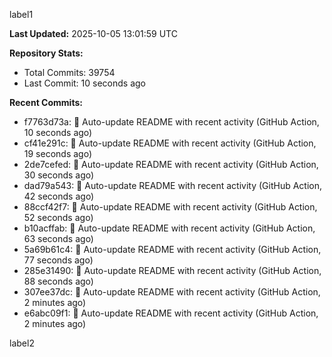 
label1 
<!-- ACTIVITY_START -->
**Last Updated:** 2025-10-05 13:01:59 UTC

**Repository Stats:**
- Total Commits: 39754
- Last Commit: 10 seconds ago

**Recent Commits:**
- f7763d73a: 🤖 Auto-update README with recent activity (GitHub Action, 10 seconds ago)
- cf41e291c: 🤖 Auto-update README with recent activity (GitHub Action, 19 seconds ago)
- 2de7cefed: 🤖 Auto-update README with recent activity (GitHub Action, 30 seconds ago)
- dad79a543: 🤖 Auto-update README with recent activity (GitHub Action, 42 seconds ago)
- 88ccf42f7: 🤖 Auto-update README with recent activity (GitHub Action, 52 seconds ago)
- b10acffab: 🤖 Auto-update README with recent activity (GitHub Action, 63 seconds ago)
- 5a69b61c4: 🤖 Auto-update README with recent activity (GitHub Action, 77 seconds ago)
- 285e31490: 🤖 Auto-update README with recent activity (GitHub Action, 88 seconds ago)
- 307ee37dc: 🤖 Auto-update README with recent activity (GitHub Action, 2 minutes ago)
- e6abc09f1: 🤖 Auto-update README with recent activity (GitHub Action, 2 minutes ago)
<!-- ACTIVITY_END -->

label2
